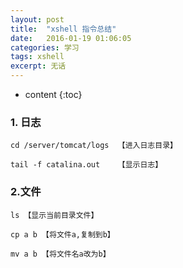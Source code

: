 ```yaml
---
layout: post
title:  "xshell 指令总结"
date:   2016-01-19 01:06:05
categories: 学习
tags: xshell
excerpt: 无话
---
```


* content
{:toc}


### 1. 日志


```
cd /server/tomcat/logs  【进入日志目录】
```

 

```
tail -f catalina.out    【显示日志】
```


### 2.文件

```
ls 【显示当前目录文件】

```

```
cp a b 【将文件a,复制到b】
```

```
mv a b 【将文件名a改为b】
```


